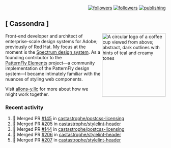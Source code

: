 <p align="right"><a rel="me" href="https://front-end.social/@castastrophe">
    <img alt="followers" title="Follow me on Mastodon" src="https://img.shields.io/mastodon/follow/109297102751309835?domain=https%3A%2F%2Ffront-end.social&label=Follow&logo=mastodon&logoColor=white&style=for-the-badge&labelColor=008080&color=006969"/></a>
  <a href="https://codepen.io/castastrophe/">
    <img alt="followers" title="Follow me on CodePen" src="https://img.shields.io/badge/23-1?color=640464&labelColor=7c007c&style=for-the-badge&logo=codepen&label=Follow"/></a>
<a href="https://castastrophe.medium.com/">
    <img alt="publishing" title="View articles on Medium" src="https://img.shields.io/badge/107-1?color=666&labelColor=444&label=subscribe&logo=medium&logoColor=white&style=for-the-badge"/></a>
</p>

## [&nbsp;Cassondra&nbsp;]

<img align="right" src="https://github-production-user-asset-6210df.s3.amazonaws.com/1840295/253016758-ba468774-1cd3-42c2-8f43-947b5eeb5edf.png" height="200" alt="A circular logo of a coffee cup viewed from above; abstract, dark outlines with hints of teal and creamy tones">

Front-end developer and architect of enterprise-scale design systems for Adobe; previously of Red Hat. My focus at the moment is the [Spectrum design system](https://github.com/adobe/spectrum-css). As a founding contributor to the [PatternFly&nbsp;Elements](https://github.com/patternfly/patternfly-elements) project&mdash;a community implementation of the PatternFly design system&mdash;I became intimately familiar with the nuances of styling web components.

Visit [allons-y.llc](http://allons-y.llc/) for more about how we might work together.

### Recent activity

<!--START_SECTION:activity-->
1. 🎉 Merged PR [#145](https://github.com/castastrophe/postcss-licensing/pull/145) in [castastrophe/postcss-licensing](https://github.com/castastrophe/postcss-licensing)
2. 🎉 Merged PR [#205](https://github.com/castastrophe/stylelint-header/pull/205) in [castastrophe/stylelint-header](https://github.com/castastrophe/stylelint-header)
3. 🎉 Merged PR [#144](https://github.com/castastrophe/postcss-licensing/pull/144) in [castastrophe/postcss-licensing](https://github.com/castastrophe/postcss-licensing)
4. 🎉 Merged PR [#206](https://github.com/castastrophe/stylelint-header/pull/206) in [castastrophe/stylelint-header](https://github.com/castastrophe/stylelint-header)
5. 🎉 Merged PR [#207](https://github.com/castastrophe/stylelint-header/pull/207) in [castastrophe/stylelint-header](https://github.com/castastrophe/stylelint-header)
<!--END_SECTION:activity-->
